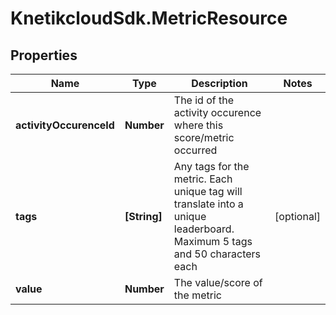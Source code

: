 # KnetikcloudSdk.MetricResource

## Properties
Name | Type | Description | Notes
------------ | ------------- | ------------- | -------------
**activityOccurenceId** | **Number** | The id of the activity occurence where this score/metric occurred | 
**tags** | **[String]** | Any tags for the metric. Each unique tag will translate into a unique leaderboard. Maximum 5 tags and 50 characters each | [optional] 
**value** | **Number** | The value/score of the metric | 


